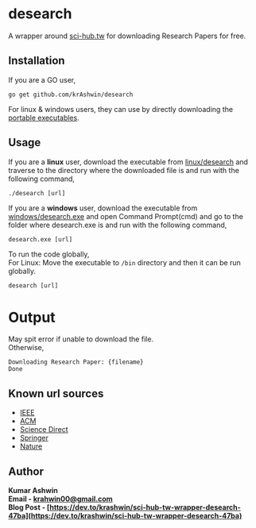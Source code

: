 # desearch
A wrapper around [sci-hub.tw](https://sci-hub.tw) for downloading Research Papers for free.

## Installation
If you are a GO user, 
```shell
go get github.com/krAshwin/desearch
```
For linux & windows users, they can use by directly downloading the [portable executables](https://github.com/krAshwin/desearch/releases). 

## Usage
If you are a **linux** user, download the executable from [linux/desearch](https://github.com/krAshwin/desearch/releases/download/v2.1_linux/desearch) and traverse to the directory where the downloaded file is and run with the following command,
```shell
./desearch [url]
```

If you are a **windows** user, download the executable from [windows/desearch.exe](https://github.com/krAshwin/desearch/releases/download/v2.1_windows/desearch.exe) and open Command Prompt(cmd) and go to the folder where desearch.exe is and run with the following command,
```cmd
desearch.exe [url]
```

To run the code globally, <br>
For Linux: Move the executable to `/bin` directory and then it can be run globally.
```shell
desearch [url]
```

# Output
May spit error if unable to download the file.<br>
Otherwise, 
```shell
Downloading Research Paper: {filename}
Done
```

## Known url sources
- [IEEE](https://ieeexplore.ieee.org/Xplore/)
- [ACM](https://dl.acm.org/)
- [Science Direct](https://www.sciencedirect.com/)
- [Springer](https://www.springer.com/in)
- [Nature](https://www.nature.com)

## Author
**Kumar Ashwin** <br>
**Email - krahwin00@gmail.com** <br>
**Blog Post - [https://dev.to/krashwin/sci-hub-tw-wrapper-desearch-47ba](https://dev.to/krashwin/sci-hub-tw-wrapper-desearch-47ba)**
